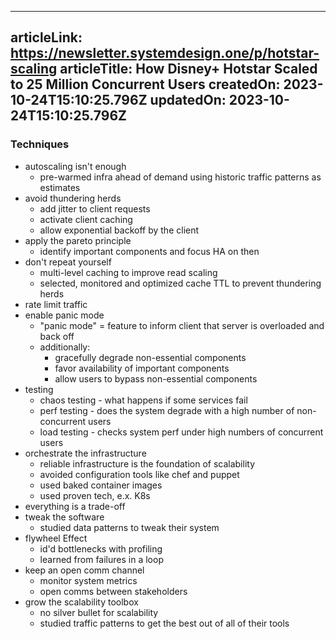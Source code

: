 -----------------------
articleLink: https://newsletter.systemdesign.one/p/hotstar-scaling
articleTitle: How Disney+ Hotstar Scaled to 25 Million Concurrent Users
createdOn: 2023-10-24T15:10:25.796Z
updatedOn: 2023-10-24T15:10:25.796Z
-----------------------

### Techniques
- autoscaling isn't enough
  - pre-warmed infra ahead of demand using historic traffic patterns as estimates
- avoid thundering herds
  - add jitter to client requests
  - activate client caching
  - allow exponential backoff by the client
- apply the pareto principle
  - identify important components and focus HA on then
- don't repeat yourself
  - multi-level caching to improve read scaling
  - selected, monitored and optimized cache TTL to prevent thundering herds
- rate limit traffic
- enable panic mode
  - "panic mode" = feature to inform client that server is overloaded and back off
  - additionally:
    - gracefully degrade non-essential components
    - favor availability of important components
    - allow users to bypass non-essential components
- testing
  - chaos testing - what happens if some services fail
  - perf testing - does the system degrade with a high number of non-concurrent users
  - load testing - checks system perf under high numbers of concurrent users
- orchestrate the infrastructure
  - reliable infrastructure is the foundation of scalability
  - avoided configuration tools like chef and puppet
  - used baked container images
  - used proven tech, e.x. K8s
- everything is a trade-off
- tweak the software
  - studied data patterns to tweak their system
- flywheel Effect
  - id'd bottlenecks with profiling
  - learned from failures in a loop
- keep an open comm channel
  - monitor system metrics
  - open comms between stakeholders
- grow the scalability toolbox
  - no silver bullet for scalability
  - studied traffic patterns to get the best out of all of their tools


